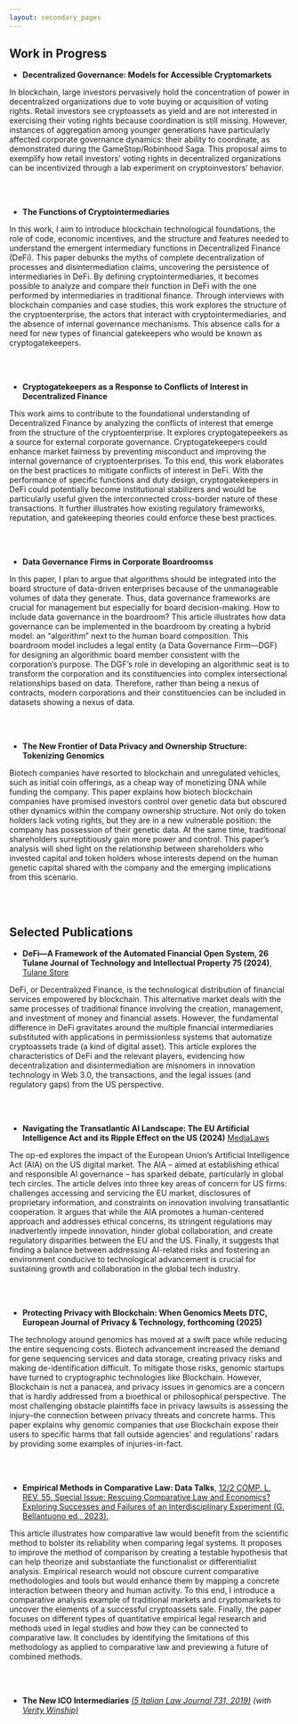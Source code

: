 ```yaml
---
layout: secondary_pages
---
```


## Work in Progress
* **Decentralized Governance: Models for Accessible Cryptomarkets** 

<!---	<details>
  <summary><span class='icon-right'></span> Abstract</summary><p>-->
In blockchain, large investors pervasively hold the concentration of power in decentralized organizations due to vote buying or acquisition of voting rights. Retail investors see cryptoassets as yield and are not interested in exercising their voting rights because coordination is still missing. However, instances of aggregation among younger generations have particularly affected corporate governance dynamics: their ability to coordinate, as demonstrated during the GameStop/Robinhood Saga. This proposal aims to exemplify how retail investors’ voting rights in decentralized organizations can be incentivized through a lab experiment on cryptoinvestors’ behavior.
<!--- </p></details>-->
<br>
<br>

* **The Functions of Cryptointermediaries** 

<!---	<details>
  <summary><span class='icon-right'></span> Abstract</summary><p>-->
In this work, I aim to introduce blockchain technological foundations, the role of code, economic incentives, and the structure and features needed to understand the emergent intermediary functions in Decentralized Finance (DeFi). This paper debunks the myths of complete decentralization of processes and disintermediation claims, uncovering the persistence of intermediaries in DeFi. By defining cryptointermediaries, it becomes possible to analyze and compare their function in DeFi with the one performed by intermediaries in traditional finance. Through interviews with blockchain companies and case studies, this work explores the structure of the cryptoenterprise, the actors that interact with cryptointermediaries, and the absence of internal governance mechanisms. This absence calls for a need for new types of financial gatekeepers who would be known as cryptogatekeepers.
<!--- </p></details>-->
<br>
<br>

* **Cryptogatekeepers as a Response to Conflicts of Interest in Decentralized Finance** 

<!---	<details>
  <summary><span class='icon-right'></span> Abstract</summary><p>-->
This work aims to contribute to the foundational understanding of Decentralized Finance by analyzing the conflicts of interest that emerge from the structure of the cryptoenterprise. It explores cryptogatepeekers as a source for external corporate governance. Cryptogatekeepers could enhance market fairness by preventing misconduct and improving the internal governance of cryptoenterprises. To this end, this work elaborates on the best practices to mitigate conflicts of interest in DeFi. With the performance of specific functions and duty design, cryptogatekeepers in DeFi could potentially become institutional stabilizers and would be particularly useful given the interconnected cross-border nature of these transactions. It further illustrates how existing regulatory frameworks, reputation, and gatekeeping theories could enforce these best practices.   
<!--- </p></details>-->

<br>
<br>

* **Data Governance Firms in Corporate Boardroomss** 

<!---	<details>
  <summary><span class='icon-right'></span> Abstract</summary><p>-->
In this paper, I plan to argue that algorithms should be integrated into the board structure of data-driven enterprises because of the unmanageable volumes of data they generate. Thus, data governance frameworks are crucial for management but especially for board decision-making. How to include data governance in the boardroom? This article illustrates how data governance can be implemented in the boardroom by creating a hybrid model: an “algorithm” next to the human board composition. This boardroom model includes a legal entity (a Data Governance Firm—DGF) for designing an algorithmic board member consistent with the corporation’s purpose. The DGF’s role in developing an algorithmic seat is to transform the corporation and its constituencies into complex intersectional relationships based on data. Therefore, rather than being a nexus of contracts, modern corporations and their constituencies can be included in datasets showing a nexus of data. 
<!--- </p></details>-->

<br>
<br>

* **The New Frontier of Data Privacy and Ownership Structure: Tokenizing Genomics** 
	
<!---	<details>
  <summary><span class='icon-right'></span> Abstract</summary><p>-->
Biotech companies have resorted to blockchain and unregulated vehicles, such as initial coin offerings, as a cheap way of monetizing DNA while funding the company. This paper explains how biotech blockchain companies have promised investors control over genetic data but obscured other dynamics within the company ownership structure. Not only do token holders lack voting rights, but they are in a new vulnerable position: the company has possession of their genetic data. At the same time, traditional shareholders surreptitiously gain more power and control. This paper’s analysis will shed light on the relationship between shareholders who invested capital and token holders whose interests depend on the human genetic capital shared with the company and the emerging implications from this scenario. 
<!--- </p></details>-->

<br>
<br>

## Selected Publications

* **DeFi—A Framework of the Automated Financial Open System, 26 Tulane Journal of Technology and Intellectual Property 75 (2024)**, <a href="https://tlsstore.law.tulane.edu/Product/defi-a-framework-of-the-automated-financial-system" target="_blank">Tulane Store</a> 
		
<!---	<details>
  <summary><span class='icon-right'></span> Abstract</summary><p>-->
DeFi, or Decentralized Finance, is the technological distribution of financial services empowered by blockchain. This alternative market deals with the same processes of traditional finance involving the creation, management, and investment of money and financial assets. However, the fundamental difference in DeFi gravitates around the multiple financial intermediaries substituted with applications in permissionless systems that automatize cryptoassets trade (a kind of digital asset). This article explores the characteristics of DeFi and the relevant players, evidencing how decentralization and disintermediation are misnomers in innovation technology in Web 3.0, the transactions, and the legal issues (and regulatory gaps) from the US perspective.  
<!--- </p></details>-->

<br>
<br>

* **Navigating the Transatlantic AI Landscape: The EU Artificial Intelligence Act and its Ripple Effect on the US (2024)** <a href="https://www.medialaws.eu/rivista/navigating-the-transatlantic-ai-landscape-the-eu-artificial-intelligence-act-and-its-ripple-effect-on-the-us/" target="_blank">MediaLaws</a> 

<!---	<details>
  <summary><span class='icon-right'></span> Abstract</summary><p>-->
The op-ed explores the impact of the European Union’s Artificial Intelligence Act (AIA) on the US digital market. The AIA­ – aimed at establishing ethical and responsible AI governance – has sparked debate, particularly in global tech circles. The article delves into three key areas of concern for US firms: challenges accessing and servicing the EU market, disclosures of proprietary information, and constraints on innovation involving transatlantic cooperation. It argues that while the AIA promotes a human-centered approach and addresses ethical concerns, its stringent regulations may inadvertently impede innovation, hinder global collaboration, and create regulatory disparities between the EU and the US. Finally, it suggests that finding a balance between addressing AI-related risks and fostering an environment conducive to technological advancement is crucial for sustaining growth and collaboration in the global tech industry.
<!--- </p></details>-->

<br>
<br>

* **Protecting Privacy with Blockchain: When Genomics Meets DTC, European Journal of Privacy & Technology, forthcoming (2025)** 
	
<!---	<details>
  <summary><span class='icon-right'></span> Abstract</summary><p>-->
The technology around genomics has moved at a swift pace while reducing the entire sequencing costs. Biotech advancement increased the demand for gene sequencing services and data storage, creating privacy risks and making de-identification difficult. To mitigate those risks, genomic startups have turned to cryptographic technologies like Blockchain. However, Blockchain is not a panacea, and privacy issues in genomics are a concern that is hardly addressed from a bioethical or philosophical perspective. The most challenging obstacle plaintiffs face in privacy lawsuits is assessing the injury–the connection between privacy threats and concrete harms. This paper explains why genomic companies that use Blockchain expose their users to specific harms that fall outside agencies' and regulations' radars by providing some examples of injuries-in-fact. 
<!--- </p></details>-->

<br>
<br>

* **Empirical Methods in Comparative Law: Data Talks**, <a href="https://papers.ssrn.com/sol3/papers.cfm?abstract_id=4407360" target="_blank">12/2 COMP. L. REV. 55, Special Issue: Rescuing Comparative Law and Economics? Exploring Successes and Failures of an Interdisciplinary Experiment (G. Bellantuono ed., 2023).</a> 
		
<!---	<details>
  <summary><span class='icon-right'></span> Abstract</summary><p>-->
This article illustrates how comparative law would benefit from the scientific method to bolster its reliability when comparing legal systems. It proposes to improve the method of comparison by creating a testable hypothesis that can help theorize and substantiate the functionalist or differentialist analysis. Empirical research would not obscure current comparative methodologies and tools but would enhance them by mapping a concrete interaction between theory and human activity. To this end, I introduce a comparative analysis example of traditional markets and cryptomarkets to uncover the elements of a successful cryptoassets sale. Finally, the paper focuses on different types of quantitative empirical legal research and methods used in legal studies and how they can be connected to comparative law. It concludes by identifying the limitations of this methodology as applied to comparative law and previewing a future of combined methods.
<!--- </p></details>-->

<br>
<br>


* **The New ICO Intermediaries** <a href="https://www.theitalianlawjournal.it/vw/" target="_blank">*(5 Italian Law Journal 731, 2019)*</a> *(with <a href="https://law.illinois.edu/faculty-research/faculty-profiles/verity-winship/" target="_blank">Verity Winship)</a>*
